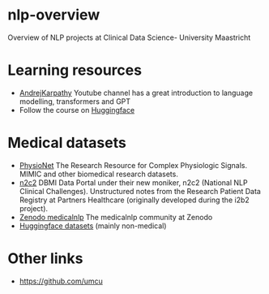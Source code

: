 # nlp-overview
Overview of NLP projects at Clinical Data Science- University Maastricht


# Learning resources

- [AndrejKarpathy](https://www.youtube.com/@AndrejKarpathy/videos]) Youtube channel has a great introduction to language modelling, transformers and GPT
- Follow the course on [Huggingface](https://huggingface.co/course/chapter1/1)


# Medical datasets

- [PhysioNet](Physionet) The Research Resource for Complex Physiologic Signals. MIMIC and other biomedical research datasets.
- [n2c2](https://portal.dbmi.hms.harvard.edu/projects/n2c2-nlp/) DBMI Data Portal under their new moniker, n2c2 (National NLP Clinical Challenges). Unstructured notes from the Research Patient Data Registry at Partners Healthcare (originally developed during the i2b2 project). 
- [Zenodo medicalnlp](https://zenodo.org/communities/medicalnlp/?page=1&size=20) The medicalnlp community at Zenodo
- [Huggingface datasets](https://huggingface.co/datasets) (mainly non-medical)

# Other links

- https://github.com/umcu
